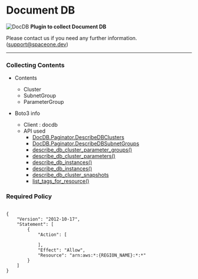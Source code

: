 # Document DB

![DocDB](https://spaceone-custom-assets.s3.ap-northeast-2.amazonaws.com/console-assets/icons/cloud-services/aws/Amazon-DocumentDB.svg)
**Plugin to collect Document DB**

Please contact us if you need any further information. (<support@spaceone.dev>)

---

### Collecting Contents

- Contents
  - Cluster
  - SubnetGroup
  - ParameterGroup
  
- Boto3 info
  - Client : docdb
  - API used
    - [DocDB.Paginator.DescribeDBClusters](https://boto3.amazonaws.com/v1/documentation/api/latest/reference/services/docdb.html#DocDB.Paginator.DescribeDBClusters)
    - [DocDB.Paginator.DescribeDBSubnetGroups](https://boto3.amazonaws.com/v1/documentation/api/latest/reference/services/docdb.html#DocDB.Paginator.DescribeDBSubnetGroups)
    - [describe_db_cluster_parameter_groups()](https://boto3.amazonaws.com/v1/documentation/api/latest/reference/services/docdb.html#DocDB.Client.describe_db_cluster_parameter_groups)
    - [describe_db_cluster_parameters()](https://boto3.amazonaws.com/v1/documentation/api/latest/reference/services/docdb.html#DocDB.Client.describe_db_cluster_parameters)
    - [describe_db_instances()](https://boto3.amazonaws.com/v1/documentation/api/latest/reference/services/docdb.html#DocDB.Client.describe_db_instances)
    - [describe_db_instances()](https://boto3.amazonaws.com/v1/documentation/api/latest/reference/services/docdb.html#DocDB.Client.describe_db_instances)
    - [describe_db_cluster_snapshots](https://boto3.amazonaws.com/v1/documentation/api/latest/reference/services/docdb.html#DocDB.Client.describe_db_cluster_snapshots)
    - [list_tags_for_resource()](https://boto3.amazonaws.com/v1/documentation/api/latest/reference/services/docdb.html#DocDB.Client.list_tags_for_resource)
  
### Required Policy
  
<pre>
<code>
{
    "Version": "2012-10-17",
    "Statement": [
        {
            "Action": [
              
            ],
            "Effect": "Allow",
            "Resource": "arn:aws:*:{REGION_NAME}:*:*"
        }
    ]
}
</code>
</pre>